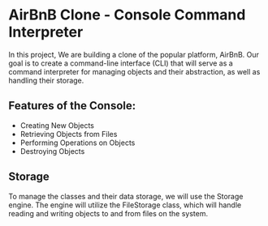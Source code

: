 # AirBnB Clone - Console Command Interpreter

In this project, We are building a clone of the popular platform, AirBnB. Our goal is to create a command-line interface (CLI) that will serve as a command interpreter for managing objects and their abstraction, as well as handling their storage.

## Features of the Console:
* Creating New Objects
* Retrieving Objects from Files
* Performing Operations on Objects
* Destroying Objects

## Storage
To manage the classes and their data storage, we will use the Storage engine. The engine will utilize the FileStorage class, which will handle reading and writing objects to and from files on the system. 
